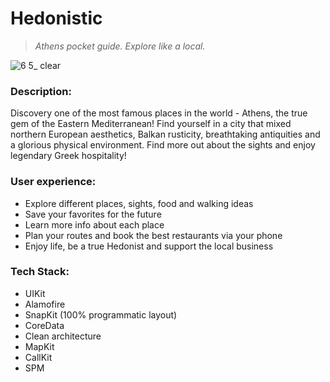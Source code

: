 # Hedonistic

> *Athens pocket guide. Explore like a local.*

![6 5_ clear](https://github.com/axsawin/Hedonist/assets/68333583/f36146ba-31d5-45ea-bf5a-c32947d537be)

### Description:
Discovery one of the most famous places in the world - Athens, the true gem of the Eastern Mediterranean! Find yourself in a city that mixed northern European aesthetics, Balkan rusticity, breathtaking antiquities and a glorious physical environment. Find more out about the sights and enjoy legendary Greek hospitality!

### User experience:
- Explore different places, sights, food and walking ideas
- Save your favorites for the future
- Learn more info about each place
- Plan your routes and book the best restaurants via your phone
- Enjoy life, be a true Hedonist and support the local business

### Tech Stack:
- UIKit
- Alamofire
- SnapKit (100% programmatic layout)
- CoreData
- Clean architecture
- MapKit
- CallKit
- SPM

